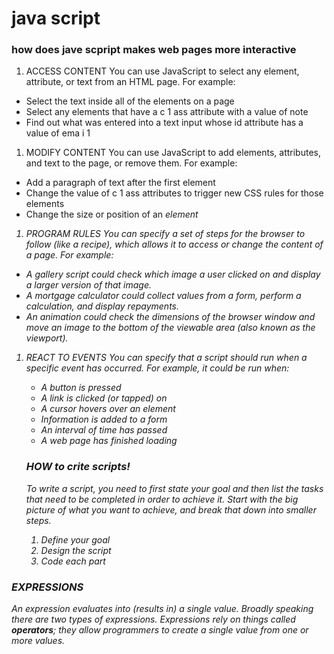 # java script 
### how does jave scpript makes web pages more interactive
1. ACCESS CONTENT 
You can use JavaScript to select any element, attribute, or text from an HTML page. For example: 
  - Select the text inside all of the <hl> elements on a page 
  - Select any elements that have a c 1 ass attribute with a value of note 
  - Find out what was entered into a text input whose id attribute has a value of ema i 1 
1. MODIFY CONTENT 
You can use JavaScript to add elements, attributes, and text to the page, or remove them. For example: 
  - Add a paragraph of text after the first <hl> element 
  - Change the value of c 1 ass attributes to trigger new CSS rules for those elements 
  - Change the size or position of an <i mg> element 
1. PROGRAM RULES 
You can specify a set of steps for the browser to follow (like a recipe), which allows it to access or change the content of a page. For example: 
  - A gallery script could check which image a user clicked on and display a larger version of that image. 
  - A mortgage calculator could collect values from a form, perform a calculation, and display repayments. 
  - An animation could check the dimensions of the browser window and move an image to the bottom of the viewable area (also known as the viewport). 

1. REACT TO EVENTS 
You can specify that a script should run when a specific event has occurred. For example, it could be run when: 
   - A button is pressed 
   - A link is clicked (or tapped) on 
   - A cursor hovers over an element 
   - Information is added to a form  
   - An interval of time has passed 
   - A web page has finished loading 
   
   ### HOW to crite scripts!
   To write a script, you need to first state your goal and then list the tasks that need to be completed in order to achieve it. 
   Start with the big picture of what you want to achieve, and break that down into smaller steps. 
   1. Define your goal 
   1. Design the script
   1. Code each part 
 
  ### EXPRESSIONS 
  An expression evaluates into (results in) a single value. Broadly speaking there are two types of expressions. Expressions rely on things called **operators**; they allow programmers to create a single value from one or more values. 
